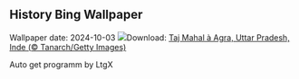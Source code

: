 ## History Bing Wallpaper
Wallpaper date: 2024-10-03
![](https://www.bing.com/th?id=OHR.TajMahalReflection_FR-FR4211320657_UHD.jpg&w=1000)Download: [Taj Mahal à Agra, Uttar Pradesh, Inde (© Tanarch/Getty Images)](https://www.bing.com/th?id=OHR.TajMahalReflection_FR-FR4211320657_UHD.jpg)

Auto get programm by LtgX

